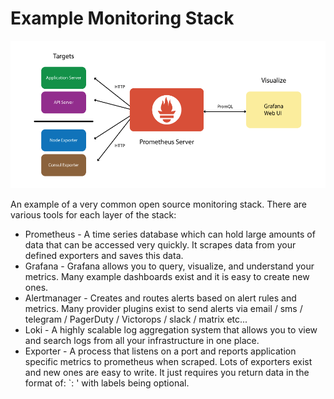 # Example Monitoring Stack

![monitoring stack](../images/monitoring-stack.png)

An example of a very common open source monitoring stack. There are various tools for each layer of the stack:

- Prometheus - A time series database which can hold large amounts of data that can be accessed very quickly. It scrapes data from your defined exporters and saves this data.
- Grafana - Grafana allows you to query, visualize, and understand your metrics. Many example dashboards exist and it is easy to create new ones.
- Alertmanager - Creates and routes alerts based on alert rules and metrics. Many provider plugins exist to send alerts via email / sms / telegram / PagerDuty / Victorops / slack / matrix etc...
- Loki - A highly scalable log aggregation system that allows you to view and search logs from all your infrastructure in one place.
- Exporter - A process that listens on a port and reports application specific metrics to prometheus when scraped. Lots of exporters exist and new ones are easy to write. It just requires you return data in the format of: `<key>: <value>' with labels being optional.
